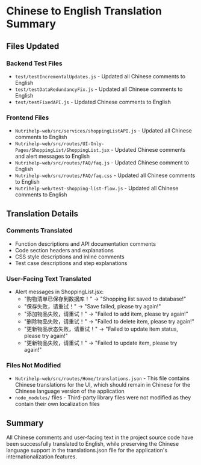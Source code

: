 # Chinese to English Translation Summary

## Files Updated

### Backend Test Files
- `test/testIncrementalUpdates.js` - Updated all Chinese comments to English
- `test/testDataRedundancyFix.js` - Updated all Chinese comments to English  
- `test/testFixedAPI.js` - Updated Chinese comments to English

### Frontend Files
- `Nutrihelp-web/src/services/shoppingListAPI.js` - Updated all Chinese comments to English
- `Nutrihelp-web/src/routes/UI-Only-Pages/ShoppingList/ShoppingList.jsx` - Updated Chinese comments and alert messages to English
- `Nutrihelp-web/src/routes/FAQ/faq.js` - Updated Chinese comment to English
- `Nutrihelp-web/src/routes/FAQ/faq.css` - Updated all Chinese comments to English
- `Nutrihelp-web/test-shopping-list-flow.js` - Updated all Chinese comments to English

## Translation Details

### Comments Translated
- Function descriptions and API documentation comments
- Code section headers and explanations
- CSS style descriptions and inline comments
- Test case descriptions and step explanations

### User-Facing Text Translated
- Alert messages in ShoppingList.jsx:
  - "购物清单已保存到数据库！" → "Shopping list saved to database!"
  - "保存失败，请重试！" → "Save failed, please try again!"
  - "添加物品失败，请重试！" → "Failed to add item, please try again!"
  - "删除物品失败，请重试！" → "Failed to delete item, please try again!"
  - "更新物品状态失败，请重试！" → "Failed to update item status, please try again!"
  - "更新物品失败，请重试！" → "Failed to update item, please try again!"

### Files Not Modified
- `Nutrihelp-web/src/routes/Home/translations.json` - This file contains Chinese translations for the UI, which should remain in Chinese for the Chinese language version of the application
- `node_modules/` files - Third-party library files were not modified as they contain their own localization files

## Summary
All Chinese comments and user-facing text in the project source code have been successfully translated to English, while preserving the Chinese language support in the translations.json file for the application's internationalization features.
